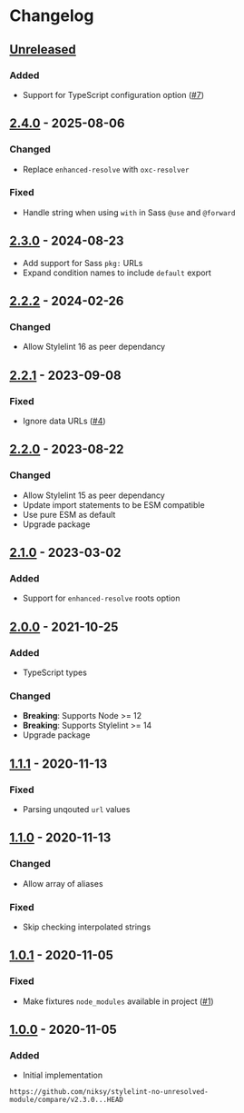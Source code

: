 # Changelog

## [Unreleased][]

### Added

-   Support for TypeScript configuration option
    ([#7](https://github.com/niksy/stylelint-no-unresolved-module/issues/7))

## [2.4.0][] - 2025-08-06

### Changed

-   Replace `enhanced-resolve` with `oxc-resolver`

### Fixed

-   Handle string when using `with` in Sass `@use` and `@forward`

## [2.3.0][] - 2024-08-23

-   Add support for Sass `pkg:` URLs
-   Expand condition names to include `default` export

## [2.2.2][] - 2024-02-26

### Changed

-   Allow Stylelint 16 as peer dependancy

## [2.2.1][] - 2023-09-08

### Fixed

-   Ignore data URLs
    ([#4](https://github.com/niksy/stylelint-no-unresolved-module/issues/4))

## [2.2.0][] - 2023-08-22

### Changed

-   Allow Stylelint 15 as peer dependancy
-   Update import statements to be ESM compatible
-   Use pure ESM as default
-   Upgrade package

## [2.1.0][] - 2023-03-02

### Added

-   Support for `enhanced-resolve` roots option

## [2.0.0][] - 2021-10-25

### Added

-   TypeScript types

### Changed

-   **Breaking**: Supports Node >= 12
-   **Breaking**: Supports Stylelint >= 14
-   Upgrade package

## [1.1.1][] - 2020-11-13

### Fixed

-   Parsing unqouted `url` values

## [1.1.0][] - 2020-11-13

### Changed

-   Allow array of aliases

### Fixed

-   Skip checking interpolated strings

## [1.0.1][] - 2020-11-05

### Fixed

-   Make fixtures `node_modules` available in project
    ([#1](https://github.com/niksy/stylelint-no-unresolved-module/pull/1))

## [1.0.0][] - 2020-11-05

### Added

-   Initial implementation

[1.0.0]: https://github.com/niksy/stylelint-no-unresolved-module/tree/v1.0.0
[1.0.1]: https://github.com/niksy/stylelint-no-unresolved-module/tree/v1.0.1
[1.1.0]: https://github.com/niksy/stylelint-no-unresolved-module/tree/v1.1.0
[1.1.1]: https://github.com/niksy/stylelint-no-unresolved-module/tree/v1.1.1
[2.0.0]: https://github.com/niksy/stylelint-no-unresolved-module/tree/v2.0.0
[2.1.0]: https://github.com/niksy/stylelint-no-unresolved-module/tree/v2.1.0
[2.2.0]: https://github.com/niksy/stylelint-no-unresolved-module/tree/v2.2.0
[2.2.1]: https://github.com/niksy/stylelint-no-unresolved-module/tree/v2.2.1
[2.2.2]: https://github.com/niksy/stylelint-no-unresolved-module/tree/v2.2.2
[2.3.0]: https://github.com/niksy/stylelint-no-unresolved-module/tree/v2.3.0
[Unreleased]:
	https://github.com/niksy/stylelint-no-unresolved-module/compare/v2.4.0...HEAD
[2.4.0]: https://github.com/niksy/stylelint-no-unresolved-module/tree/v2.4.0

    https://github.com/niksy/stylelint-no-unresolved-module/compare/v2.3.0...HEAD
